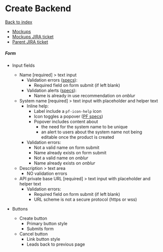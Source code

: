 # Create Backend

[Back to index](../index.md)

* [Mockups](https://marvelapp.com/prototype/12844cg4)
* [Mockups JIRA ticket](https://issues.redhat.com/browse/APPDUX-343)
* [Parent JIRA ticket](https://issues.redhat.com/browse/THREESCALE-5575)

##### Form
* Input fields
  * Name [required] > text input
    * Validation errors ([specs](../../global_components/alerts.md)):
      * Required field on form submit (if left blank)
    * Validation alerts ([specs](../../global_components/alerts.md)):
       <!-- * Name is already in use on form submit -->
       * Name is already in use recommendation on _onblur_
  * System name [required] > text input with placeholder and helper text
    * Inline help:
      * Label include a `pf-icon-help` icon
      * Icon toggles a popover ([PF specs](https://www.patternfly.org/v4/documentation/react/components/popover))
      * Popover includes content about
        * the need for the system name to be unique
        * an alert to users about the system name not being editable once the product is created
    * Validation errors:
      * Not a valid name on form submit
      * Name already exists on form submit
      * Not a valid name on _onblur_
      * Name already exists on _onblur_
  * Description > text area
    * NO validation errors
  * API private base URL [required] > text input with placeholder and helper text
    * Validation errors:
      * Required field on form submit (if left blank)
      * URL scheme is not a secure protocol (https or wss)

* Buttons
  * Create button
    * Primary button style
    * Submits form
  * Cancel button
    * Link button style
    * Leads back to previous page
